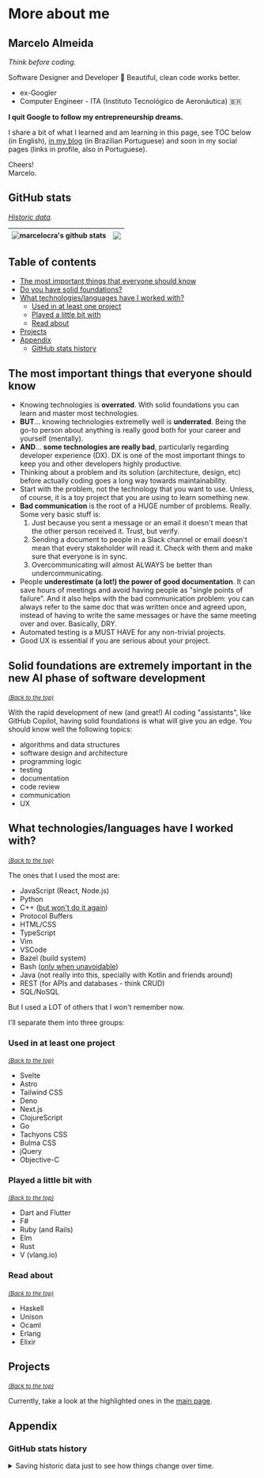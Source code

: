 # More about me <a name="me"></a>

## Marcelo Almeida

_Think before coding._

Software Designer and Developer 💎 Beautiful, clean code works better.

-   ex-Googler
-   Computer Engineer - ITA (Instituto Tecnológico de Aeronáutica) 🇧🇷

**I quit Google to follow my entrepreneurship dreams.**

I share a bit of what I learned and am learning in this page, see TOC below (in
English), [in my blog](https://marcelocra.dev/blog) (in Brazilian Portuguese)
and soon in my social pages (links in profile, also in Portuguese).

Cheers!\
Marcelo.

## GitHub stats

_[Historic data](./details.md#github-stats-history)._

<!-- ![Most used languages](https://github-readme-stats.vercel.app/api/top-langs/?username=marcelocra&text_color=000&title_color=000&bg_color=45,e96443,904e95&hide_border=true&layout=compact&hide=Python,Java,html,CSS,C,Shell,PowerShell,Vim%20Script,Dockerfile&langs_count=10) -->

<!-- ![Most used languages](https://github-readme-stats.vercel.app/api/top-langs/?username=marcelocra&theme=dark&hide_border=true&layout=compact&hide=Python,Java,html,CSS,C,Shell,PowerShell,Vim%20Script,Dockerfile&langs_count=10) -->

| <img align="center" src="https://github-readme-stats.vercel.app/api?username=marcelocra&show_icons=true&include_all_commits=true&theme=buefy&hide_border=true" alt="marcelocra's github stats" /> | <img align="center" src="https://github-readme-stats.vercel.app/api/top-langs/?username=marcelocra&layout=compact&theme=buefy&hide_border=true&hide=Python,Java,html,CSS,C,Shell,PowerShell,Vim%20Script,Dockerfile,SCSS&langs_count=20" /> |
| ------------------------------------------------------------------------------------------------------------------------------------------------------------------------------------------------- | ------------------------------------------------------------------------------------------------------------------------------------------------------------------------------------------------------------------------------------------- |

## Table of contents <a name="toc"></a>

-   [The most important things that everyone should know](#should-know)
-   [Do you have solid foundations?](#solid-foundations)
-   [What technologies/languages have I worked with? ](#tech)
    -   [Used in at least one project](#project)
    -   [Played a little bit with](#played)
    -   [Read about](#read-about)
-   [Projects](#projects)
-   [Appendix](#appendix)
    -   [GitHub stats history](#github-stats-history)

## The most important things that everyone should know <a name="should-know"></a>

-   Knowing technologies is **overrated**. With solid foundations you can learn
    and master most technologies.
-   **BUT**... knowing technologies extremelly well is **underrated**. Being the
    go-to person about anything is really good both for your career and yourself
    (mentally).
-   **AND**... **some technologies are really bad**, particularly regarding
    developer experience (DX). DX is one of the most important things to keep
    you and other developers highly productive.
-   Thinking about a problem and its solution (architecture, design, etc) before
    actually coding goes a long way towards maintainability.
-   Start with the problem, not the technology that you want to use. Unless, of
    course, it is a toy project that you are using to learn something new.
-   **Bad communication** is the root of a HUGE number of problems. Really. Some
    very basic stuff is:
    1. Just because you sent a message or an email it doesn't mean that the
       other person received it. Trust, but verify.
    1. Sending a document to people in a Slack channel or email doesn't mean
       that every stakeholder will read it. Check with them and make sure that
       everyone is in sync.
    1. Overcommunicating will almost ALWAYS be better than undercommunicating.
-   People **underestimate (a lot!) the power of good documentation**. It can save
    hours of meetings and avoid having people as "single points of failure".
    And it also helps with the bad communication problem: you can always refer
    to the same doc that was written once and agreed upon, instead of having to
    write the same messages or have the same meeting over and over. Basically,
    DRY.
-   Automated testing is a MUST HAVE for any non-trivial projects.
-   Good UX is essential if you are serious about your project.

## Solid foundations are extremely important in the new AI phase of software development <a name="solid-foundations"></a>

_[<small>(Back to the top)</small>](#me)_

With the rapid development of new (and great!) AI coding "assistants", like
GitHub Copilot, having solid foundations is what will give you an edge. You
should know well the following topics:

-   algorithms and data structures
-   software design and architecture
-   programming logic
-   testing
-   documentation
-   code review
-   communication
-   UX

## What technologies/languages have I worked with? <a name="tech"></a>

_[<small>(Back to the top)</small>](#me)_

The ones that I used the most are:

-   JavaScript (React, Node.js)
-   Python
-   C++ ([but won't do it again](https://www.youtube.com/watch?v=umDr0mPuyQc))
-   Protocol Buffers
-   HTML/CSS
-   TypeScript
-   Vim
-   VSCode
-   Bazel (build system)
-   Bash ([only when unavoidable](https://www.youtube.com/watch?v=umDr0mPuyQc))
-   Java (not really into this, specially with Kotlin and friends around)
-   REST (for APIs and databases - think CRUD)
-   SQL/NoSQL

But I used a LOT of others that I won't remember now.

I'll separate them into three groups:

### Used in at least one project <a name="project"></a>

_[<small>(Back to the top)</small>](#me)_

-   Svelte
-   Astro
-   Tailwind CSS
-   Deno
-   Next.js
-   ClojureScript
-   Go
-   Tachyons CSS
-   Bulma CSS
-   jQuery
-   Objective-C

### Played a little bit with <a name="played"></a>

_[<small>(Back to the top)</small>](#me)_

-   Dart and Flutter
-   F#
-   Ruby (and Rails)
-   Elm
-   Rust
-   V (vlang.io)

### Read about <a name="read-about"></a>

_[<small>(Back to the top)</small>](#me)_

-   Haskell
-   Unison
-   Ocaml
-   Erlang
-   Elixir

## Projects <a name="projects"></a>

_[<small>(Back to the top)</small>](#me)_

Currently, take a look at the highlighted ones in the
[main page](https://github.com/marcelocra).

## Appendix <a name="appendix"></a>

### GitHub stats history <a name="github-stats-history"></a>

<details>
<summary>Saving historic data just to see how things change over time.</summary>

#### March 16, 2023, 05:24:34

Clojure's and JavaScripts' percentage increase doesn't make sense. I haven't
been writing thoses in my repos for a while now... actually, I've been writing
JavaScript, but not Clojure... what gives?

![](./images/github-stats/Screenshot%20from%202023-03-16%2005-24-34.png)

#### March 10, 2023, 06:29:24

As I work through different language tracks on [Exercism](https://exercism.org),
this graph will change more.

![](./images/github-stats/Screenshot%20from%202023-03-10%2006-29-24.png)

#### March 7, 2023, 7:33:23

![](./images/github-stats/Screenshot%20from%202023-03-07%2007-33-23.png)

#### March 4, 2023, 22:49:44

![](./images/github-stats/Screenshot%20from%202023-03-04%2022-49-55.png)

#### January 17, 2023

![](./images/github-stats/Screenshot%20from%202023-01-17.png)

</details>
